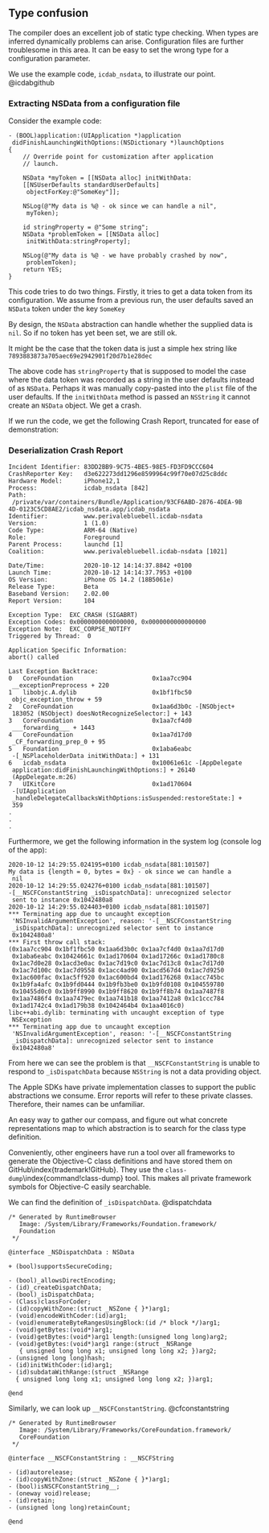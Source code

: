 ## Type confusion

The compiler does an excellent job of static type checking.  When types are inferred dynamically problems can arise.  Configuration files are further troublesome in this area.  It can be easy to set the wrong type for a configuration parameter.

We use the example code, `icdab_nsdata`, to illustrate our point.  @icdabgithub

### Extracting NSData from a configuration file

Consider the example code:

```
- (BOOL)application:(UIApplication *)application
 didFinishLaunchingWithOptions:(NSDictionary *)launchOptions
{
    // Override point for customization after application
    // launch.

    NSData *myToken = [[NSData alloc] initWithData:
    [[NSUserDefaults standardUserDefaults]
     objectForKey:@"SomeKey"]];

    NSLog(@"My data is %@ - ok since we can handle a nil",
     myToken);

    id stringProperty = @"Some string";
    NSData *problemToken = [[NSData alloc]
     initWithData:stringProperty];

    NSLog(@"My data is %@ - we have probably crashed by now",
     problemToken);
    return YES;
}
```

This code tries to do two things.  Firstly, it tries to get a data token from its configuration.
We assume from a previous run, the user defaults saved an `NSData` token under the key `SomeKey`

By design, the `NSData` abstraction can handle whether the supplied data is `nil`.  So if no token has yet been set, we are still ok.

It might be the case that the token data is just a simple hex string like `7893883873a705aec69e2942901f20d7b1e28dec`

The above code has `stringProperty` that is supposed to model the case where the data token was recorded as a string in the user defaults instead of as `NSData`.
Perhaps it was manually copy-pasted into the `plist` file of the user defaults.  If the `initWithData` method is passed an `NSString` it cannot create an `NSData` object.  We get a crash.

If we run the code, we get the following Crash Report, truncated for ease of demonstration:

### Deserialization Crash Report

```
Incident Identifier: 83DD2BB9-9C75-4BE5-98E5-FD3FD9CCC604
CrashReporter Key:   d3e622273dd1296e8599964c99f70e07d25c8ddc
Hardware Model:      iPhone12,1
Process:             icdab_nsdata [842]
Path:               
 /private/var/containers/Bundle/Application/93CF6ABD-2876-4DEA-9B
4D-0123C5CD8AE2/icdab_nsdata.app/icdab_nsdata
Identifier:          www.perivalebluebell.icdab-nsdata
Version:             1 (1.0)
Code Type:           ARM-64 (Native)
Role:                Foreground
Parent Process:      launchd [1]
Coalition:           www.perivalebluebell.icdab-nsdata [1021]

Date/Time:           2020-10-12 14:14:37.8842 +0100
Launch Time:         2020-10-12 14:14:37.7953 +0100
OS Version:          iPhone OS 14.2 (18B5061e)
Release Type:        Beta
Baseband Version:    2.02.00
Report Version:      104

Exception Type:  EXC_CRASH (SIGABRT)
Exception Codes: 0x0000000000000000, 0x0000000000000000
Exception Note:  EXC_CORPSE_NOTIFY
Triggered by Thread:  0

Application Specific Information:
abort() called

Last Exception Backtrace:
0   CoreFoundation                      0x1aa7cc904
 __exceptionPreprocess + 220
1   libobjc.A.dylib                     0x1bf1fbc50
 objc_exception_throw + 59
2   CoreFoundation                      0x1aa6d3b0c -[NSObject+
 183052 (NSObject) doesNotRecognizeSelector:] + 143
3   CoreFoundation                      0x1aa7cf4d0
 ___forwarding___ + 1443
4   CoreFoundation                      0x1aa7d17d0
 _CF_forwarding_prep_0 + 95
5   Foundation                          0x1aba6eabc
 -[_NSPlaceholderData initWithData:] + 131
6   icdab_nsdata                        0x10061e61c -[AppDelegate
 application:didFinishLaunchingWithOptions:] + 26140
 (AppDelegate.m:26)
7   UIKitCore                           0x1ad170604
 -[UIApplication
 _handleDelegateCallbacksWithOptions:isSuspended:restoreState:] +
 359
.
.
.
```


Furthermore, we get the following information in the system log (console log of the app):

```
2020-10-12 14:29:55.024195+0100 icdab_nsdata[881:101507] 
My data is {length = 0, bytes = 0x} - ok since we can handle a
 nil
2020-10-12 14:29:55.024276+0100 icdab_nsdata[881:101507] 
-[__NSCFConstantString _isDispatchData]: unrecognized selector
 sent to instance 0x1042480a8
2020-10-12 14:29:55.024403+0100 icdab_nsdata[881:101507] 
*** Terminating app due to uncaught exception
 'NSInvalidArgumentException', reason: '-[__NSCFConstantString
 _isDispatchData]: unrecognized selector sent to instance
 0x1042480a8'
*** First throw call stack:
(0x1aa7cc904 0x1bf1fbc50 0x1aa6d3b0c 0x1aa7cf4d0 0x1aa7d17d0
 0x1aba6eabc 0x10424661c 0x1ad170604 0x1ad17266c 0x1ad1780c8
 0x1ac7d0e28 0x1acd3e0ac 0x1ac7d19c0 0x1ac7d13c8 0x1ac7d17d0
 0x1ac7d100c 0x1ac7d9558 0x1acc4ad90 0x1acd567d4 0x1ac7d9250
 0x1ac600fac 0x1ac5ff920 0x1ac600bd4 0x1ad176268 0x1acc745bc
 0x1b9fa4afc 0x1b9fd0444 0x1b9fb3be0 0x1b9fd0108 0x104559780
 0x10455d0c0 0x1b9ff8990 0x1b9ff8620 0x1b9ff8b74 0x1aa7487f8
 0x1aa7486f4 0x1aa7479ec 0x1aa741b18 0x1aa7412a8 0x1c1ccc784
 0x1ad1742c4 0x1ad179b38 0x1042464b4 0x1aa4016c0)
libc++abi.dylib: terminating with uncaught exception of type
 NSException
*** Terminating app due to uncaught exception
 'NSInvalidArgumentException', reason: '-[__NSCFConstantString
 _isDispatchData]: unrecognized selector sent to instance
 0x1042480a8'
```

From here we can see the problem is that `__NSCFConstantString` is unable to respond to `_isDispatchData` because `NSString` is not a data providing object.

The Apple SDKs have private implementation classes to support the public abstractions we consume.  Error reports will refer to these private classes.  Therefore, their names can be unfamiliar.

An easy way to gather our compass, and figure out what concrete representations map to which abstraction is to search for the class type definition.

Conveniently, other engineers have run a tool over all frameworks to generate the Objective-C class definitions and have stored them on GitHub\index{trademark!GitHub}.  They use the `class-dump`\index{command!class-dump} tool. This makes all private framework symbols for Objective-C easily searchable.

We can find the definition of `_isDispatchData`. @dispatchdata

```
/* Generated by RuntimeBrowser
   Image: /System/Library/Frameworks/Foundation.framework/
   Foundation
 */

@interface _NSDispatchData : NSData

+ (bool)supportsSecureCoding;

- (bool)_allowsDirectEncoding;
- (id)_createDispatchData;
- (bool)_isDispatchData;
- (Class)classForCoder;
- (id)copyWithZone:(struct _NSZone { }*)arg1;
- (void)encodeWithCoder:(id)arg1;
- (void)enumerateByteRangesUsingBlock:(id /* block */)arg1;
- (void)getBytes:(void*)arg1;
- (void)getBytes:(void*)arg1 length:(unsigned long long)arg2;
- (void)getBytes:(void*)arg1 range:(struct _NSRange
   { unsigned long long x1; unsigned long long x2; })arg2;
- (unsigned long long)hash;
- (id)initWithCoder:(id)arg1;
- (id)subdataWithRange:(struct _NSRange
  { unsigned long long x1; unsigned long long x2; })arg1;

@end
```

Similarly, we can look up `__NSCFConstantString`. @cfconstantstring

```
/* Generated by RuntimeBrowser
   Image: /System/Library/Frameworks/CoreFoundation.framework/
   CoreFoundation
 */

@interface __NSCFConstantString : __NSCFString

- (id)autorelease;
- (id)copyWithZone:(struct _NSZone { }*)arg1;
- (bool)isNSCFConstantString__;
- (oneway void)release;
- (id)retain;
- (unsigned long long)retainCount;

@end
```
